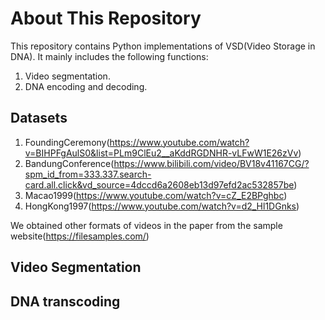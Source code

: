 # About This Repository
This repository contains Python implementations of VSD(Video Storage in DNA). 
It mainly includes the following functions:
1. Video segmentation.
2. DNA encoding and decoding.
## Datasets
1. FoundingCeremony(https://www.youtube.com/watch?v=BIHPFgAulS0&list=PLm9ClEu2__aKddRGDNHR-vLFwW1E26zVv)
2. BandungConference(https://www.bilibili.com/video/BV18v41167CG/?spm_id_from=333.337.search-card.all.click&vd_source=4dccd6a2608eb13d97efd2ac532857be)
3. Macao1999(https://www.youtube.com/watch?v=cZ_E2BPghbc)
4. HongKong1997(https://www.youtube.com/watch?v=d2_Hl1DGnks)

We obtained other formats of videos in the paper from the sample website(https://filesamples.com/)
## Video Segmentation

## DNA transcoding

